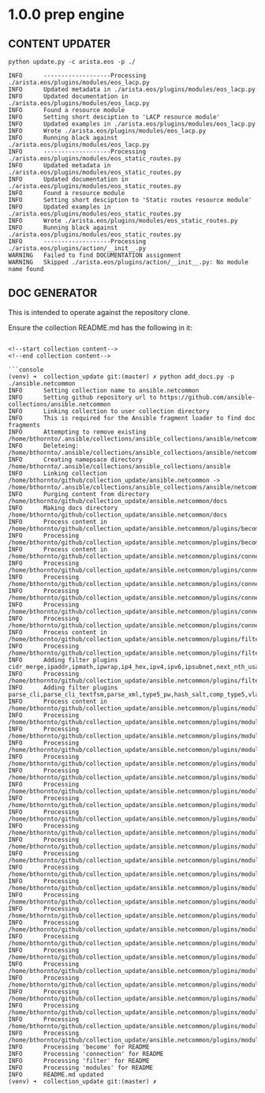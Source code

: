 # 1.0.0 prep engine


## CONTENT UPDATER
```console
python update.py -c arista.eos -p ./
```

```console
INFO      -------------------Processing ./arista.eos/plugins/modules/eos_lacp.py
INFO      Updated metadata in ./arista.eos/plugins/modules/eos_lacp.py
INFO      Updated documentation in ./arista.eos/plugins/modules/eos_lacp.py
INFO      Found a resource module
INFO      Setting short desciption to 'LACP resource module'
INFO      Updated examples in ./arista.eos/plugins/modules/eos_lacp.py
INFO      Wrote ./arista.eos/plugins/modules/eos_lacp.py
INFO      Running black against ./arista.eos/plugins/modules/eos_lacp.py
INFO      -------------------Processing ./arista.eos/plugins/modules/eos_static_routes.py
INFO      Updated metadata in ./arista.eos/plugins/modules/eos_static_routes.py
INFO      Updated documentation in ./arista.eos/plugins/modules/eos_static_routes.py
INFO      Found a resource module
INFO      Setting short desciption to 'Static routes resource module'
INFO      Updated examples in ./arista.eos/plugins/modules/eos_static_routes.py
INFO      Wrote ./arista.eos/plugins/modules/eos_static_routes.py
INFO      Running black against ./arista.eos/plugins/modules/eos_static_routes.py
INFO      -------------------Processing ./arista.eos/plugins/action/__init__.py
WARNING   Failed to find DOCUMENTATION assignment
WARNING   Skipped ./arista.eos/plugins/action/__init__.py: No module name found
```

## DOC GENERATOR

This is intended to operate against the repository clone.

Ensure the collection README.md has the following in it:
```

<!--start collection content-->
<!--end collection content-->

```console
(venv) ➜  collection_update git:(master) ✗ python add_docs.py -p ./ansible.netcommon               
INFO      Setting collection name to ansible.netcommon
INFO      Setting github repository url to https://github.com/ansible-collections/ansible.netcommon
INFO      Linking collection to user collection directory
INFO      This is required for the Ansible fragment loader to find doc fragments
INFO      Attempting to remove existing /home/bthornto/.ansible/collections/ansible_collections/ansible/netcommon
INFO      Deleteing: /home/bthornto/.ansible/collections/ansible_collections/ansible/netcommon
INFO      Creating namepsace directory /home/bthornto/.ansible/collections/ansible_collections/ansible
INFO      Linking collection /home/bthornto/github/collection_update/ansible.netcommon -> /home/bthornto/.ansible/collections/ansible_collections/ansible/netcommon
INFO      Purging content from directory /home/bthornto/github/collection_update/ansible.netcommon/docs
INFO      Making docs directory /home/bthornto/github/collection_update/ansible.netcommon/docs
INFO      Process content in /home/bthornto/github/collection_update/ansible.netcommon/plugins/become
INFO      Processing /home/bthornto/github/collection_update/ansible.netcommon/plugins/become/enable.py
INFO      Process content in /home/bthornto/github/collection_update/ansible.netcommon/plugins/connection
INFO      Processing /home/bthornto/github/collection_update/ansible.netcommon/plugins/connection/httpapi.py
INFO      Processing /home/bthornto/github/collection_update/ansible.netcommon/plugins/connection/network_cli.py
INFO      Processing /home/bthornto/github/collection_update/ansible.netcommon/plugins/connection/netconf.py
INFO      Processing /home/bthornto/github/collection_update/ansible.netcommon/plugins/connection/napalm.py
INFO      Processing /home/bthornto/github/collection_update/ansible.netcommon/plugins/connection/persistent.py
INFO      Process content in /home/bthornto/github/collection_update/ansible.netcommon/plugins/filter
INFO      Processing /home/bthornto/github/collection_update/ansible.netcommon/plugins/filter/ipaddr.py
INFO      Adding filter plugins cidr_merge,ipaddr,ipmath,ipwrap,ip4_hex,ipv4,ipv6,ipsubnet,next_nth_usable,network_in_network,network_in_usable,reduce_on_network,nthhost,previous_nth_usable,slaac,hwaddr,macaddr
INFO      Processing /home/bthornto/github/collection_update/ansible.netcommon/plugins/filter/network.py
INFO      Adding filter plugins parse_cli,parse_cli_textfsm,parse_xml,type5_pw,hash_salt,comp_type5,vlan_parser
INFO      Process content in /home/bthornto/github/collection_update/ansible.netcommon/plugins/modules
INFO      Processing /home/bthornto/github/collection_update/ansible.netcommon/plugins/modules/net_l3_interface.py
INFO      Processing /home/bthornto/github/collection_update/ansible.netcommon/plugins/modules/restconf_get.py
INFO      Processing /home/bthornto/github/collection_update/ansible.netcommon/plugins/modules/net_l2_interface.py
INFO      Processing /home/bthornto/github/collection_update/ansible.netcommon/plugins/modules/net_static_route.py
INFO      Processing /home/bthornto/github/collection_update/ansible.netcommon/plugins/modules/net_linkagg.py
INFO      Processing /home/bthornto/github/collection_update/ansible.netcommon/plugins/modules/net_logging.py
INFO      Processing /home/bthornto/github/collection_update/ansible.netcommon/plugins/modules/telnet.py
INFO      Processing /home/bthornto/github/collection_update/ansible.netcommon/plugins/modules/net_system.py
INFO      Processing /home/bthornto/github/collection_update/ansible.netcommon/plugins/modules/cli_config.py
INFO      Processing /home/bthornto/github/collection_update/ansible.netcommon/plugins/modules/net_ping.py
INFO      Processing /home/bthornto/github/collection_update/ansible.netcommon/plugins/modules/net_banner.py
INFO      Processing /home/bthornto/github/collection_update/ansible.netcommon/plugins/modules/net_lldp.py
INFO      Processing /home/bthornto/github/collection_update/ansible.netcommon/plugins/modules/net_interface.py
INFO      Processing /home/bthornto/github/collection_update/ansible.netcommon/plugins/modules/restconf_config.py
INFO      Processing /home/bthornto/github/collection_update/ansible.netcommon/plugins/modules/netconf_config.py
INFO      Processing /home/bthornto/github/collection_update/ansible.netcommon/plugins/modules/net_vrf.py
INFO      Processing /home/bthornto/github/collection_update/ansible.netcommon/plugins/modules/net_lldp_interface.py
INFO      Processing /home/bthornto/github/collection_update/ansible.netcommon/plugins/modules/netconf_get.py
INFO      Processing /home/bthornto/github/collection_update/ansible.netcommon/plugins/modules/netconf_rpc.py
INFO      Processing /home/bthornto/github/collection_update/ansible.netcommon/plugins/modules/net_get.py
INFO      Processing /home/bthornto/github/collection_update/ansible.netcommon/plugins/modules/net_vlan.py
INFO      Processing /home/bthornto/github/collection_update/ansible.netcommon/plugins/modules/net_put.py
INFO      Processing /home/bthornto/github/collection_update/ansible.netcommon/plugins/modules/cli_command.py
INFO      Processing /home/bthornto/github/collection_update/ansible.netcommon/plugins/modules/net_user.py
INFO      Processing 'become' for README
INFO      Processing 'connection' for README
INFO      Processing 'filter' for README
INFO      Processing 'modules' for README
INFO      README.md updated
(venv) ➜  collection_update git:(master) ✗ 
```